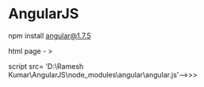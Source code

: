 # AngularJS

npm install angular@1.7.5

 html page - >
 
 script src= 'D:\Ramesh Kumar\AngularJS\node_modules\angular\angular.js'-->>> 
  
